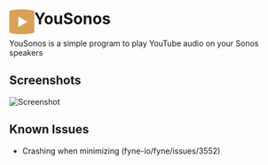 # YouSonos <img src="yousonos.png" align="left" width="45" height="45">
YouSonos is a simple program to play YouTube audio on your Sonos speakers

## Screenshots
![Screenshot](https://user-images.githubusercontent.com/68018116/212484025-f489b3b1-1408-4949-83f0-2a7ad445a828.png)


## Known Issues
- Crashing when minimizing (fyne-io/fyne/issues/3552)
